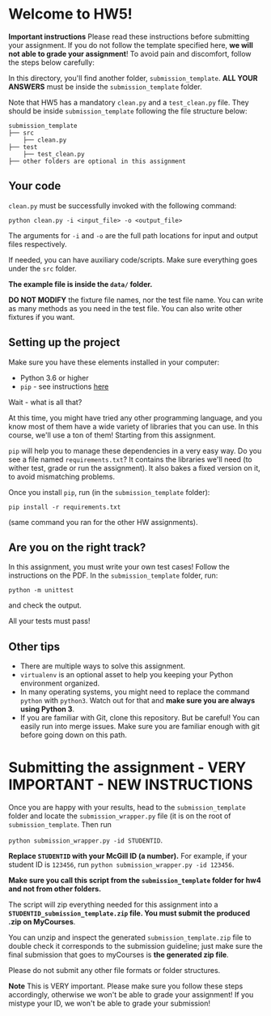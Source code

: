 # Welcome to HW5! 

**Important instructions** 
Please read these instructions before submitting your assignment. 
If you do not follow the template specified here, **we will not able to grade your assignment**! 
To avoid pain and discomfort, follow the steps below carefully:


In this directory, you'll find another folder, `submission_template`.
**ALL YOUR ANSWERS** must be inside the `submission_template` folder. 

Note that HW5 has a mandatory `clean.py` and a `test_clean.py` file. They should be inside `submission_template` following the file structure below:

```
submission_template
├── src
    ├── clean.py
├── test
    ├── test_clean.py
├── other folders are optional in this assignment
```


## Your code

`clean.py` must be successfully invoked with the following command:

`python clean.py -i <input_file> -o <output_file>`

The arguments for `-i` and `-o` are the full path locations for input and output files respectively.

If needed, you can have auxiliary code/scripts. Make sure everything goes under the `src` folder.

**The example file is inside the `data/` folder.**

**DO NOT MODIFY** the fixture file names, nor the test file name. You can write as many methods as you need in the test file. You can also write other fixtures if you want. 

## Setting up the project

Make sure you have these elements installed in your computer:

* Python 3.6 or higher
* `pip` - see instructions [here](https://packaging.python.org/tutorials/installing-packages/)

Wait - what is all that?

At this time, you might have tried any other programming language, and you know most of them have a wide variety of libraries that you can use. In this course, we'll use a ton of them! Starting from this assignment.

`pip` will help you to manage these dependencies in a very easy way. Do you see a file named `requirements.txt`? It contains the libraries we'll need (to wither test, grade or run the assignment). It also bakes a fixed version on it, to avoid mismatching problems.

Once you install `pip`, run (in the `submission_template` folder):

```
pip install -r requirements.txt
```

(same command you ran for the other HW assignments).


## Are you on the right track?

In this assignment, you must write your own test cases! Follow the instructions on the PDF. In the `submission_template` folder, run:

```
python -m unittest
```

and check the output.

All your tests must pass!

## Other tips

* There are multiple ways to solve this assignment.
* `virtualenv` is an optional asset to help you keeping your Python environment organized.
* In many operating systems, you might need to replace the command `python` with `python3`. Watch out for that and **make sure you are always using Python 3**.
* If you are familiar with Git, clone this repository. But be careful! You can easily run into merge issues. Make sure you are familiar enough with git before going down on this path.

# Submitting the assignment - VERY IMPORTANT - NEW INSTRUCTIONS


Once you are happy with your results, head to the `submission_template` folder and locate the `submission_wrapper.py` file (it is on the root of `submission_template`. Then run

`python submission_wrapper.py -id STUDENTID`.

**Replace `STUDENTID` with your McGill ID (a number).** For example, if your student ID is `123456`, run `python submission_wrapper.py -id 123456`.

**Make sure you call this script from the `submission_template` folder for hw4 and not from other folders.**

The script will zip everything needed for this assignment into a **`STUDENTID_submission_template.zip` file. You must submit the produced .zip on MyCourses**.


You can unzip and inspect the generated `submission_template.zip` file to double check it corresponds to the submission guideline; just make sure the final submission that goes to myCourses is **the generated zip file**.

Please do not submit any other file formats or folder structures.

**Note** This is VERY important. Please make sure you follow these steps accordingly, otherwise we won't be able to grade your assignment! If you mistype your ID, we won't be able to grade your submission!